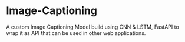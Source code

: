 # Image-Captioning
A custom Image Captioning Model build using CNN &amp; LSTM, FastAPI to  wrap it as API that can be used in other web applications.

